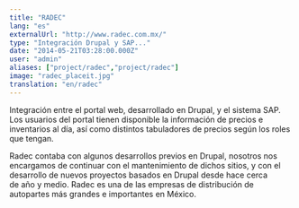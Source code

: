```yaml
---
title: "RADEC"
lang: "es"
externalUrl: "http://www.radec.com.mx/"
type: "Integración Drupal y SAP..."
date: "2014-05-21T03:28:00.000Z"
user: "admin"
aliases: ["project/radec","project/radec"]
image: "radec_placeit.jpg"
translation: "en/radec"
---
```


<p><span data-mce-mark="1">Integración entre el portal web, desarrollado en Drupal, y el sistema SAP. Los usuarios del portal tienen disponible la información de precios e inventarios al día, así como distintos tabuladores de precios según los roles que tengan.</span></p><p><span>Radec contaba con algunos desarrollos previos en Drupal, nosotros nos encargamos de continuar con el mantenimiento de dichos sitios, y con el desarrollo de nuevos proyectos basados en Drupal desde hace cerca de&nbsp;</span><span>año y medio. Radec es una de las empresas de distribución de autopartes más grandes e importantes en México.</span></p><p><span data-mce-mark="1"></span></p>